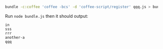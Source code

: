 ```bash
bundle -c:coffee 'coffee -bcs' -d 'coffee-script/register' qqq.js > bundle.js
```

Run `node bundle.js` then it should output:

```
in
sss
rrr
another-a
qqq
```
